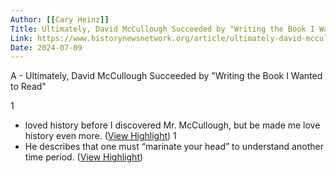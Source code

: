 ```yaml
---
Author: [[Cary Heinz]]
Title: Ultimately, David McCullough Succeeded by "Writing the Book I Wanted to Read"
Link: https://www.historynewsnetwork.org/article/ultimately-david-mccullough-succeeded-by-writing-t
Date: 2024-07-09
---
```

A - Ultimately, David McCullough Succeeded by "Writing the Book I Wanted to Read"

1
- loved history before I discovered Mr. McCullough, but be made me love history even more. ([View Highlight](https://read.readwise.io/read/01j2bw5nahtvchxzcamfjg21td))
1
- He describes that one must “marinate your head” to understand another time period. ([View Highlight](https://read.readwise.io/read/01j2c4abrtq8jhnxx61sjy2mda))
